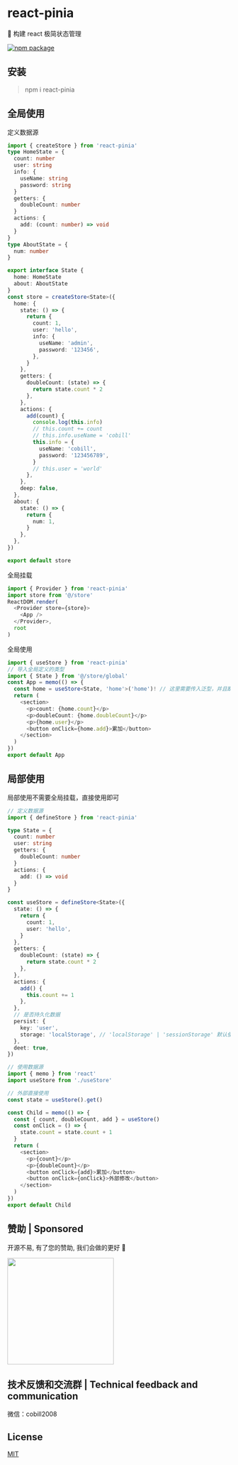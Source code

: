 # react-pinia

🍍 构建 react 极简状态管理

<a href="https://npmjs.com/package/react-pinia" target="_blank"><img src="https://badgen.net/npm/v/react-pinia?v=2.7.2.1732330106209" alt="npm package"></a>

## 安装

> npm i react-pinia

## 全局使用

定义数据源

```ts
import { createStore } from 'react-pinia'
type HomeState = {
  count: number
  user: string
  info: {
    useName: string
    password: string
  }
  getters: {
    doubleCount: number
  }
  actions: {
    add: (count: number) => void
  }
}
type AboutState = {
  num: number
}

export interface State {
  home: HomeState
  about: AboutState
}
const store = createStore<State>({
  home: {
    state: () => {
      return {
        count: 1,
        user: 'hello',
        info: {
          useName: 'admin',
          password: '123456',
        },
      }
    },
    getters: {
      doubleCount: (state) => {
        return state.count * 2
      },
    },
    actions: {
      add(count) {
        console.log(this.info)
        // this.count += count
        // this.info.useName = 'cobill'
        this.info = {
          useName: 'cobill',
          password: '123456789',
        }
        // this.user = 'world'
      },
    },
    deep: false,
  },
  about: {
    state: () => {
      return {
        num: 1,
      }
    },
  },
})

export default store
```

全局挂载

```ts
import { Provider } from 'react-pinia'
import store from '@/store'
ReactDOM.render(
  <Provider store={store}>
    <App />
  </Provider>,
  root
)
```

全局使用

```ts
import { useStore } from 'react-pinia'
// 导入全局定义的类型
import { State } from '@/store/global'
const App = memo(() => {
  const home = useStore<State, 'home'>('home')! // 这里需要传入泛型，并且断言
  return (
    <section>
      <p>count: {home.count}</p>
      <p>doubleCount: {home.doubleCount}</p>
      <p>{home.user}</p>
      <button onClick={home.add}>累加</button>
    </section>
  )
})
export default App
```

## 局部使用

局部使用不需要全局挂载，直接使用即可

```ts
// 定义数据源
import { defineStore } from 'react-pinia'

type State = {
  count: number
  user: string
  getters: {
    doubleCount: number
  }
  actions: {
    add: () => void
  }
}

const useStore = defineStore<State>({
  state: () => {
    return {
      count: 1,
      user: 'hello',
    }
  },
  getters: {
    doubleCount: (state) => {
      return state.count * 2
    },
  },
  actions: {
    add() {
      this.count += 1
    },
  },
  // 是否持久化数据
  persist: {
    key: 'user',
    storage: 'localStorage', // 'localStorage' | 'sessionStorage' 默认使用localStorage
  },
  deet: true,
})
```

```ts
// 使用数据源
import { memo } from 'react'
import useStore from './useStore'

// 外部直接使用
const state = useStore().get()

const Child = memo(() => {
  const { count, doubleCount, add } = useStore()
  const onClick = () => {
    state.count = state.count + 1
  }
  return (
    <section>
      <p>{count}</p>
      <p>{doubleCount}</p>
      <button onClick={add}>累加</button>
      <button onClick={onClick}>外部修改</button>
    </section>
  )
})
export default Child
```

## 赞助 | Sponsored

开源不易, 有了您的赞助, 我们会做的更好 👋

<img style="display: block;" src="https://tcly861204.github.io/static/wepay.jpg" width="240px" />

## 技术反馈和交流群 | Technical feedback and communication

微信：cobill2008

## License

[MIT](http://opensource.org/licenses/MIT)
